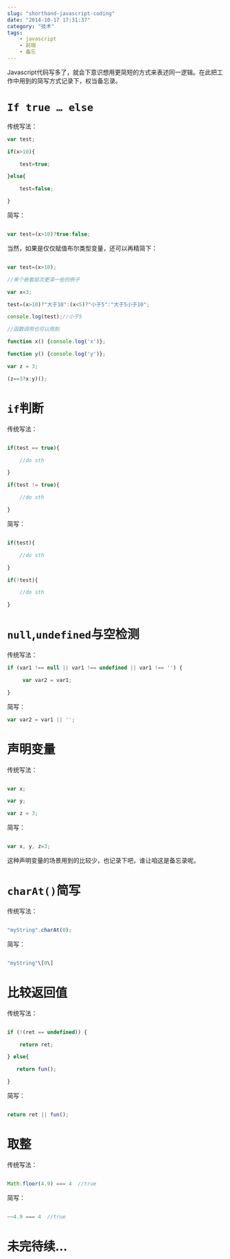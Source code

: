 ```yaml
---
slug: "shorthand-javascript-coding"
date: "2014-10-17 17:31:37"
category: "技术"
tags:
    - javascript
    - 前端
    - 备忘
---
```

Javascript代码写多了，就会下意识想用更简短的方式来表述同一逻辑。在此把工作中用到的简写方式记录下，权当备忘录。

[](#If-true-…-else "If true … else")`If true … else`
====================================================

传统写法：  
``` js
var test;

if(x>10){

    test=true;

}else{

    test=false;

}
```
简写：  

``` js

var test=(x>10)?true:false;
``` 
当然，如果是仅仅赋值布尔类型变量，还可以再精简下：  
``` js

var test=(x>10);

//来个嵌套层次更深一些的例子

var x=3;

test=(x>10)?"大于10":(x<5)?"小于5":"大于5小于10";

console.log(test);//小于5

//函数调用也可以用到

function x() {console.log('x')};

function y() {console.log('y')};

var z = 3;

(z==3?x:y)();
``` 
[](#if判断 "if判断")`if`判断
======================

传统写法：  
``` js

if(test == true){

    //do sth

}

if(test != true){

    //do sth

}
``` 
简写：  
``` js

if(test){

    //do sth

}

if(!test){

    //do sth

}
``` 
[](#null-undefined与空检测 "null,undefined与空检测")`null`,`undefined`与空检测
==================================================================

传统写法：  
``` js
if (var1 !== null || var1 !== undefined || var1 !== '') {

     var var2 = var1;

}
``` 
简写：  

``` js
var var2 = var1 || '';
``` 
[](#声明变量 "声明变量")声明变量
====================

传统写法：  
``` js

var x;

var y;

var z = 3;
``` 
简写：  

``` js

var x, y, z=3;
``` 
这种声明变量的场景用到的比较少，也记录下吧，谁让咱这是备忘录呢。

[](#charAt-简写 "charAt()简写")`charAt()`简写
=======================================

传统写法：  

``` js

"myString".charAt(0);
``` 
简写：  

``` js

"myString"\[0\]
``` 
[](#比较返回值 "比较返回值")比较返回值
=======================

传统写法：  
``` js

if (!(ret == undefined)) {

    return ret;

} else{

   return fun();

}
``` 
简写：  
``` js

return ret || fun();
``` 
[](#取整 "取整")取整
==============

传统写法：  
``` js

Math.floor(4.9) === 4  //true
```
简写：  
``` js

~~4.9 === 4  //true
```
[](#未完待续… "未完待续…")未完待续…
=======================